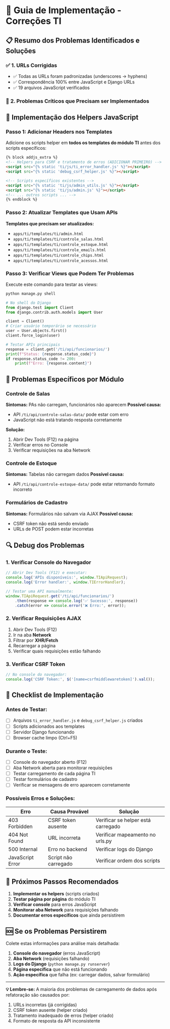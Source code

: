 # 🔧 **Guia de Implementação - Correções TI**

## 📋 **Resumo dos Problemas Identificados e Soluções**

### ✅ **1. URLs Corrigidas**
- ✅ Todas as URLs foram padronizadas (underscores → hyphens)
- ✅ Correspondência 100% entre JavaScript e Django URLs
- ✅ 19 arquivos JavaScript verificados

### 🚨 **2. Problemas Críticos que Precisam ser Implementados**

## 🔧 **Implementação dos Helpers JavaScript**

### **Passo 1: Adicionar Headers nos Templates**

Adicione os scripts helper em **todos os templates do módulo TI** antes dos scripts específicos:

```html
{% block addjs_extra %}
<!-- Helpers para CSRF e tratamento de erros (ADICIONAR PRIMEIRO) -->
<script src="{% static 'ti/js/ti_error_handler.js' %}"></script>
<script src="{% static 'debug_csrf_helper.js' %}"></script>

<!-- Scripts específicos existentes -->
<script src="{% static 'ti/js/admin_utils.js' %}"></script>
<script src="{% static 'ti/js/admin.js' %}"></script>
<!-- ... outros scripts ... -->
{% endblock %}
```

### **Passo 2: Atualizar Templates que Usam APIs**

**Templates que precisam ser atualizados:**
- `apps/ti/templates/ti/admin.html`
- `apps/ti/templates/ti/controle_salas.html`
- `apps/ti/templates/ti/controle_estoque.html`
- `apps/ti/templates/ti/controle_emails.html`
- `apps/ti/templates/ti/controle_chips.html`
- `apps/ti/templates/ti/controle_acessos.html`

### **Passo 3: Verificar Views que Podem Ter Problemas**

Execute este comando para testar as views:

```bash
python manage.py shell
```

```python
# No shell do Django
from django.test import Client
from django.contrib.auth.models import User

client = Client()
# Criar usuário temporário se necessário
user = User.objects.first()
client.force_login(user)

# Testar APIs principais
response = client.get('/ti/api/funcionarios/')
print(f"Status: {response.status_code}")
if response.status_code != 200:
    print(f"Erro: {response.content}")
```

## 🐛 **Problemas Específicos por Módulo**

### **Controle de Salas**
**Sintomas:** PAs não carregam, funcionários não aparecem
**Possível causa:** 
- API `/ti/api/controle-salas-data/` pode estar com erro
- JavaScript não está tratando resposta corretamente

**Solução:**
1. Abrir Dev Tools (F12) na página
2. Verificar erros no Console
3. Verificar requisições na aba Network

### **Controle de Estoque**
**Sintomas:** Tabelas não carregam dados
**Possível causa:**
- API `/ti/api/controle-estoque-data/` pode estar retornando formato incorreto

### **Formulários de Cadastro**
**Sintomas:** Formulários não salvam via AJAX
**Possível causa:**
- CSRF token não está sendo enviado
- URLs de POST podem estar incorretas

## 🔍 **Debug dos Problemas**

### **1. Verificar Console do Navegador**
```javascript
// Abrir Dev Tools (F12) e executar:
console.log('APIs disponíveis:', window.TIApiRequest);
console.log('Error handler:', window.TIErrorHandler);

// Testar uma API manualmente:
window.TIApiRequest.get('/ti/api/funcionarios/')
    .then(response => console.log('✅ Sucesso:', response))
    .catch(error => console.error('❌ Erro:', error));
```

### **2. Verificar Requisições AJAX**
1. Abrir Dev Tools (F12)
2. Ir na aba **Network**
3. Filtrar por **XHR/Fetch**
4. Recarregar a página
5. Verificar quais requisições estão falhando

### **3. Verificar CSRF Token**
```javascript
// No console do navegador:
console.log('CSRF Token:', $('[name=csrfmiddlewaretoken]').val());
```

## 📝 **Checklist de Implementação**

### **Antes de Testar:**
- [ ] Arquivos `ti_error_handler.js` e `debug_csrf_helper.js` criados
- [ ] Scripts adicionados aos templates
- [ ] Servidor Django funcionando
- [ ] Browser cache limpo (Ctrl+F5)

### **Durante o Teste:**
- [ ] Console do navegador aberto (F12)
- [ ] Aba Network aberta para monitorar requisições
- [ ] Testar carregamento de cada página TI
- [ ] Testar formulários de cadastro
- [ ] Verificar se mensagens de erro aparecem corretamente

### **Possíveis Erros e Soluções:**

| Erro | Causa Provável | Solução |
|------|----------------|---------|
| 403 Forbidden | CSRF token ausente | Verificar se helper está carregado |
| 404 Not Found | URL incorreta | Verificar mapeamento no urls.py |
| 500 Internal | Erro no backend | Verificar logs do Django |
| JavaScript Error | Script não carregado | Verificar ordem dos scripts |

## 🎯 **Próximos Passos Recomendados**

1. **Implementar os helpers** (scripts criados)
2. **Testar página por página** do módulo TI
3. **Verificar console** para erros JavaScript
4. **Monitorar aba Network** para requisições falhando
5. **Documentar erros específicos** que ainda persistirem

## 🆘 **Se os Problemas Persistirem**

Colete estas informações para análise mais detalhada:

1. **Console do navegador** (erros JavaScript)
2. **Aba Network** (requisições falhando)
3. **Logs do Django** (`python manage.py runserver`)
4. **Página específica** que não está funcionando
5. **Ação específica** que falha (ex: carregar dados, salvar formulário)

---

**💡 Lembre-se:** A maioria dos problemas de carregamento de dados após refatoração são causados por:
1. URLs incorretas (já corrigidas)
2. CSRF token ausente (helper criado)
3. Tratamento inadequado de erros (helper criado)
4. Formato de resposta da API inconsistente 